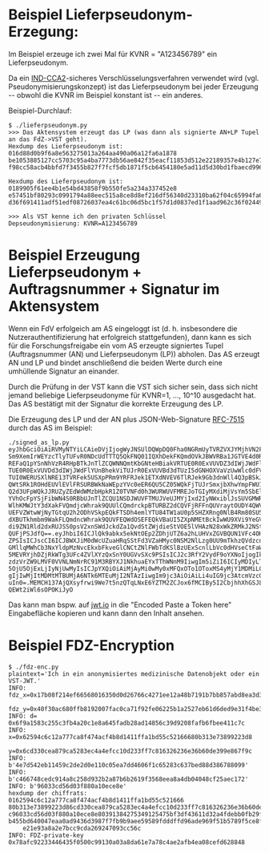 # Beispiel Lieferpseudonym-Erzegung:

Im Beispiel erzeuge ich zwei Mal für KVNR = "A123456789" ein Lieferpseudonym.

Da ein
[IND-CCA2](https://de.wikipedia.org/wiki/Ciphertext_Indistinguishability#IND-CCA)-sicheres
Verschlüsselungsverfahren verwendet wird (vgl. Pseudonymisierungskonzept) ist
das Lieferpseudonym bei jeder Erzeugung -- obwohl die KVNR im Beispiel konstant
ist -- ein anderes.

Beispiel-Durchlauf:

    $ ./lieferpseudonym.py
    >>> Das Aktensystem erzeugt das LP (was dann als signierte AN+LP Tupel an das FdZ->VST geht).
    Hexdump des Lieferpseudonym ist: 016d88d0b9f6a8e563275013a264aa490a06a12fa6a1878
    be1053885127cc5703c95a4ba7773db56ae842f35eacf11853d512e22189357e4b127e7da00cd54b
    f98cc58acb4bbfd7f3455b827f7fcf5db1871f5cb6454180e5ad11d5d30bd1fbaecd9960d4fc993 

    Hexdump des Lieferpseudonym ist: 0189905f61ee4b1e54bd43858f9b550fe5a234a337452e8
    e57451bf80293c0991794a88eec515a8ce8d8ef216df56340d23310ba62f04c65994fa636e7d0f7b
    d36f691411adf51edf08726037ea4c61bc06d5bc1f57d1d0837ed1f1aad962c36f02449214f8da7 

    >>> Als VST kenne ich den privaten Schlüssel
    Depseudonymisierung: KVNR=A123456789


# Beispiel Erzeugung Lieferpseudonym + Auftragsnummer + Signatur im Aktensystem

Wenn ein FdV erfolgeich am AS eingeloggt ist (d. h. insbesondere die
Nutzerauthentifizierung hat erfolgreich stattgefunden), dann kann es sich für
die Forschungsfreigabe ein vom AS erzeugte signiertes Tupel (Auftragsnummer
(AN) und Lieferpseudonym (LP)) abholen.
Das AS erzeugt AN und LP und bindet anschließend die beiden Werte durch eine
umhüllende Signatur an einander.

Durch die Prüfung in der VST kann die VST sich sicher sein, dass sich nicht 
jemand beliebige Lieferpseudonyme für KVNR=1, ..., 10^10 ausgedacht hat.
Das AS bestätigt mit der Signatur die korrekte Erzeugung des LP.

Die Erzeugung des LP und der AN plus JSON-Web-Signature 
[RFC-7515](https://datatracker.ietf.org/doc/html/rfc7515)
durch das AS im Beispiel:


	./signed_as_lp.py
	eyJhbGciOiAiRVMyNTYiLCAieDVjIjogWyJNSUlDQWpDQ0Fha0NGRmUyTVRZVXJYMjhVN2FY
	Sm9XemIrWEYzcTlyTUFvR0NDcUdTTTQ5QkFNQ01IQXhDekFKQmdOVkJBWVRBa1JGTVE4d0RRWURWUVFJ
	REFaQ1pYSnNhVzR4RHpBTkJnTlZCQWNNQmtKbGNteHBiakVRTUE0R0ExVUVDZ3dIWjJWdFlYUnBhekVR
	TUE0R0ExVUVDd3dIWjJWdFlYUnBhekViTUJrR0ExVUVBd3dTUzI5dGNHOXVaVzUwWlc0dFVFdEpMVU5C
	TUI0WERUSXlNRE13TVRFek5USXpPRm9YRFRJek1ETXdNVEV6TlRJek9Gb3dnWll4Q3pBSkJnTlZCQVlU
	QWtSRk1ROHdEUVlEVlFRSURBWkNaWEpzYVc0eER6QU5CZ05WQkFjTUJrSmxjbXhwYmpFWU1CWUdBMVVF
	Q2d3UFpWQkJJRUZyZEdWdWMzbHpkR1Z0TVNFd0h3WURWUVFMREJoTGIyMXdiMjVsYm5SbElFRjFkRzl5
	YVhOcFpYSjFibWN4S0RBbUJnTlZCQU1NSDJWUVFTMUJVeUJMYjIxd2IyNWxiblJsSUVGMWRHOXlhWE5w
	WlhKMWJtY3dXakFVQmdjcWhrak9QUUlCQmdrckpBTURBZ2dCQVFjRFFnQUVraytOUDY4QWVVMXR6cis1
	UEFVZWtwWjNyTGtqU2h2ODhVSkpEQkFTSDh4emlYTU84TW1aU0p5SHZXRng0NlB4Rm80SU5CZmErcmh2
	dXBUTkhmbm9WakFLQmdncWhrak9QUVFEQWdOSEFEQkVBaUI5ZXpNMEtBckIwWU9XVi9YeGV6eDhYNTVt
	di9ZN1Rld2dxRUJSS0psV2xnSWdJckdZa1QvdStZWjdieStVOE5lVHAzN28xWkZRMkJ2NStLL3paZGlm
	QUFjPSJdfQ==.eyJhbiI6ICJlQk9abkx5ekNtOEp2ZDhjUTZ6a2hLUHVxZGVBQUN1VFc4OHdmRG5vd2V
	ZPSIsICJscCI6ICJBWXJiM0dWcUZuaHRqSStFd3VZaHMyc0NSM2NlLzg0UU9mTkhzQVdzcnJNVW1sR2J
	GMllqMWhCb3NxYldpMzNvcEkxbFkveGlCNCtZNlFWbTdKSlBzUExScnlLbVc0dHVseCtFaW9BeC9BZFZ
	5MEVRYjhDZjRkWTg3UFc4ZVlXYzQxSnY0UGVvSXc9PSIsICJ2c3RfY2VydF9oYXNoIjogIkJtcjM1TkQ
	zdzVrZW9LMVF0VVNLNmNrRC91M3RBYXJ1NkhuaEYxTThWNnM9IiwgIm5iZiI6ICIyMDIyLTAzLTEwVDE
	5OjU5OjExLjIyNjUwMyIsICJpYXQiOiAiMjAyMi0wMy0xMFQxOTo1OToxMS4yMjY1MDMiLCAiZXhwIjo
	gIjIwMjItMDMtMTBUMjA6NTk6MTEuMjI2NTAzIiwgIm9jc3AiOiAiLi4uIG9jc3AtcmVzcG9uc2UgLi4
	uIn0=.MEMCH137AjQXsyfrwi9We7t5nzQTqLNxE6YZTM2ZCJox6fMCIBy5I2CbjhhXhGSJLq1GXokjXs
	QEWt2iWl6sOPOKiJyO

Das kann man bspw. auf [jwt.io](https://jwt.io/) in die "Encoded Paste a Token here" 
Eingabefläche kopieren und kann dann den Inhalt ansehen.

# Beispiel FDZ-Encryption


	$ ./fdz-enc.py
	plaintext='Ich in ein anonymisiertes medizinische Datenobjekt oder ein VST-JWT.'
	INFO: fdz_x=0x17b08f214ef66568016350d0d26766c4271ee12a48b7191b7bb857abd8ea3d31 
              fdz_y=0x40f30ac680ffb8192007fac0ca71f92fe06225b1a2527eb61d6ded9e31f4be30
	INFO: d= 0x6f9a1583c255c3fb4a20c1e8a645fadb28ad14856c39d9208fafb6fbee411c7c
	INFO: x=0x62594c6c12a777ca8f474acf4b8d1411ffa1bd55c52166680b313e73899223d8 
              y=0x6cd330cea879ca5283ec4a4efcc10d233ff7c816326236e36b60de399e867f9c
	INFO: b'4e7d542eb11459c2de2d0e110c05ea7dd4606f1c65283c637bed88d386788099'
	INFO: b'c466748cedc914a8c258d932b2a87b6b2619f3568eea8a4db04048cf25aec172'
	INFO: b'96033cd56d03f880a10ece8e'
	hexdump der chiffrats: 0162594c6c12a777ca8f474acf4b8d1411ffa1bd55c521666
	80b313e73899223d86cd330cea879ca5283ec4a4efcc10d233ff7c816326236e36b60de399e867f9
	c96033cd56d03f880a10ece8e80391384275349125475bf3df43611d32a4fdebb0fb29f8da2488dd
	b455bd640047eaa0ad9436d3987f7fb9b9aee59589fdddffd96ade969f51b5789f5ce8fdf6b4d777
        e21e93a8a2e7bcc9cda269247093cc56c
	INFO: FDZ-private-key 0x78afc92233446435f0500c99130a03a8da61e7a78c4ae2afb4ea08cefd628848



